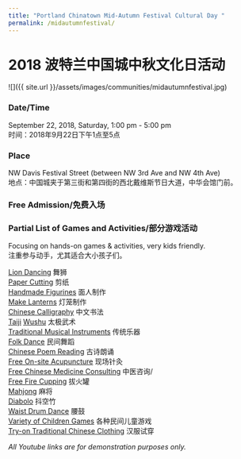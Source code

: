 ```yaml
---
title: "Portland Chinatown Mid-Autumn Festival Cultural Day "
permalink: /midautumnfestival/
---
```


# 2018 波特兰中国城中秋文化日活动

![]({{ site.url }}/assets/images/communities/midautumnfestival.jpg)

### Date/Time

September 22, 2018, Saturday, 1:00 pm - 5:00 pm<br/>
时间：2018年9月22日下午1点至5点

### Place

NW Davis Festival Street (between NW 3rd Ave and NW 4th Ave)<br/>
地点：中国城夹于第三街和第四街的西北戴维斯节日大道，中华会馆门前。

### Free Admission/免费入场

### Partial List of Games and Activities/部分游戏活动

Focusing on hands-on games & activities, very kids friendly.<br/>
注重参与动手，尤其适合大小孩子们。

[Lion Dancing](https://www.youtube.com/watch?v=n-0DJzxUdTE) 舞狮<br/>
[Paper Cutting](https://www.youtube.com/watch?v=mrLvaytBsB4) 剪纸<br/>
[Handmade Figurines](https://www.youtube.com/watch?v=_naBnK_QXTk) 面人制作<br/>
[Make Lanterns](https://www.youtube.com/watch?v=CeZKYGmuZn0) 灯笼制作<br/>
[Chinese Calligraphy](https://www.youtube.com/watch?v=LBpu5QdQ_yc) 中文书法<br/>
[Taiji](https://www.youtube.com/watch?v=xlHGjYHyjmM) [Wushu](https://www.youtube.com/watch?v=kElA7iISryI) 太极武术<br/>
[Traditional Musical Instruments](https://www.youtube.com/watch?v=Z-Tt7pld81o) 传统乐器<br/>
[Folk Dance](https://www.youtube.com/watch?v=7bj7JjLzBfM) 民间舞蹈<br/>
[Chinese Poem Reading](https://www.youtube.com/watch?v=82jcwYdKPTY) 古诗朗诵<br/>
[Free On-site Acupuncture](https://www.youtube.com/watch?v=9pQ2H1EaXWY) 现场针灸<br/>
[Free Chinese Medicine Consulting](https://www.youtube.com/watch?v=XbLAoUG3wmY) 中医咨询/<br/>
[Free Fire Cupping](https://www.youtube.com/watch?v=9K0WQNnFFsc) 拔火罐<br/>
[Mahjong](https://www.youtube.com/watch?v=tRCb_LOkEmQ) 麻将<br/>
[Diabolo](https://www.youtube.com/watch?v=50gu3sHne3k) 抖空竹<br/>
[Waist Drum Dance](https://www.youtube.com/watch?v=fPHlxQBzj0M) 腰鼓<br/>
[Variety of Children Games](https://www.youtube.com/watch?v=RgTstkFGaB4) 各种民间儿童游戏<br/>
[Try-on Traditional Chinese Clothing](https://www.youtube.com/watch?v=6UrgHiCarE0) 汉服试穿

*All Youtube links are for demonstration purposes only.*
